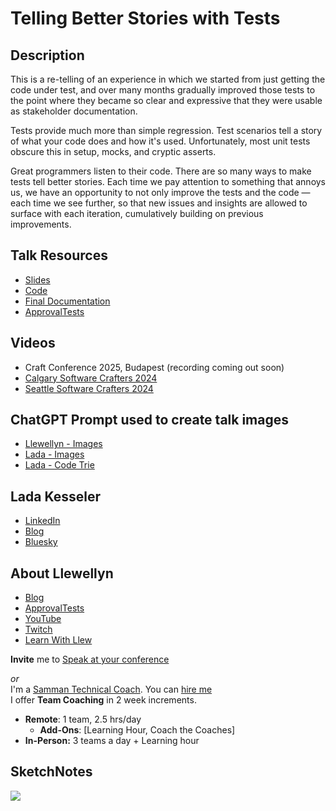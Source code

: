 # Telling Better Stories with Tests

## Description
This is a re-telling of an experience in which we started from just getting the code under test, and over many months gradually improved those tests to the point where they became so clear and expressive that they were usable as stakeholder documentation.

Tests provide much more than simple regression. Test scenarios tell a story of what your code does and how it's used. Unfortunately, most unit tests obscure this in setup, mocks, and cryptic asserts.

Great programmers listen to their code. There are so many ways to make tests tell better stories. Each time we pay attention to something that annoys us, we have an opportunity to not only improve the tests and the code — each time we see further, so that new issues and insights are allowed to surface with each iteration, cumulatively building on previous improvements.

## Talk Resources
* [Slides](https://github.com/LearnWithLlew/TestingBetterWithApprovals.Slides/blob/main/slides/Testing%20Better%20with%20Approvals.pptx)
* [Code](https://github.com/LearnWithLlew/TestingBetterWithApprovals.Java)
* [Final Documentation](https://github.com/LearnWithLlew/TestingBetterWithApprovals.Java/blob/main/src/test/java/org/learnwithllew/week7/Week7.testConversations.approved.md)
* [ApprovalTests](https://github.com/approvals/)

## Videos

* Craft Conference 2025, Budapest (recording coming out soon)
* [Calgary Software Crafters 2024](https://www.youtube.com/watch?v=TTDT2arrvpY)
* [Seattle Software Crafters 2024](https://www.youtube.com/watch?v=QEdpE0chA-s)

## ChatGPT Prompt used to create talk images
* [Llewellyn - Images](https://github.com/LearnWithLlew/TestingBetterWithApprovals.Slides/blob/main/slides/resources/Llewellyn_chat_gpt_for_images.png)
* [Lada - Images](https://github.com/LearnWithLlew/TestingBetterWithApprovals.Slides/blob/main/slides/resources/Lada_chat_gpt_for_images.png)
* [Lada - Code Trie](https://github.com/LearnWithLlew/TestingBetterWithApprovals.Slides/blob/main/slides/resources/Lada_chat_gpt_for_code.pdf)

## Lada Kesseler<!-- include: lada.md -->

* [LinkedIn](https://www.linkedin.com/in/lada-kesseler/)
* [Blog](https://lexler.substack.com/)
* [Bluesky](https://bsky.app/profile/lexler.bsky.social)<!-- endInclude -->

## About Llewellyn<!-- include: llewellyn.md. path: https://raw.githubusercontent.com/isidore/Talks/master/llewellyn.md -->

* [Blog](https://llewellynfalco.blogspot.com/)
* [ApprovalTests](https://github.com/approvals/)
* [YouTube](https://www.youtube.com/user/isidoreus/videos)
* [Twitch](https://www.twitch.tv/llewellynfalco)
* [Learn With Llew](https://github.com/LearnWithLlew)

**Invite** me to [Speak at your conference](Speaking_at_conferences.md)

*or*  
I'm a [Samman Technical Coach](https://sammancoaching.org/). You can [hire me](http://llewellynfalco.blogspot.com/p/hire-me.html)  
I offer **Team Coaching** in 2 week increments.
* **Remote**: 1 team, 2.5 hrs/day  
    * **Add-Ons**: [Learning Hour, Coach the Coaches]
* **In-Person:**  3 teams a day + Learning hour


<!-- endInclude -->

## SketchNotes
![](https://github.com/LearnWithLlew/TestingBetterWithApprovals.Slides/blob/main/slides/TestingBetterwithApprovals.png?raw=true)

